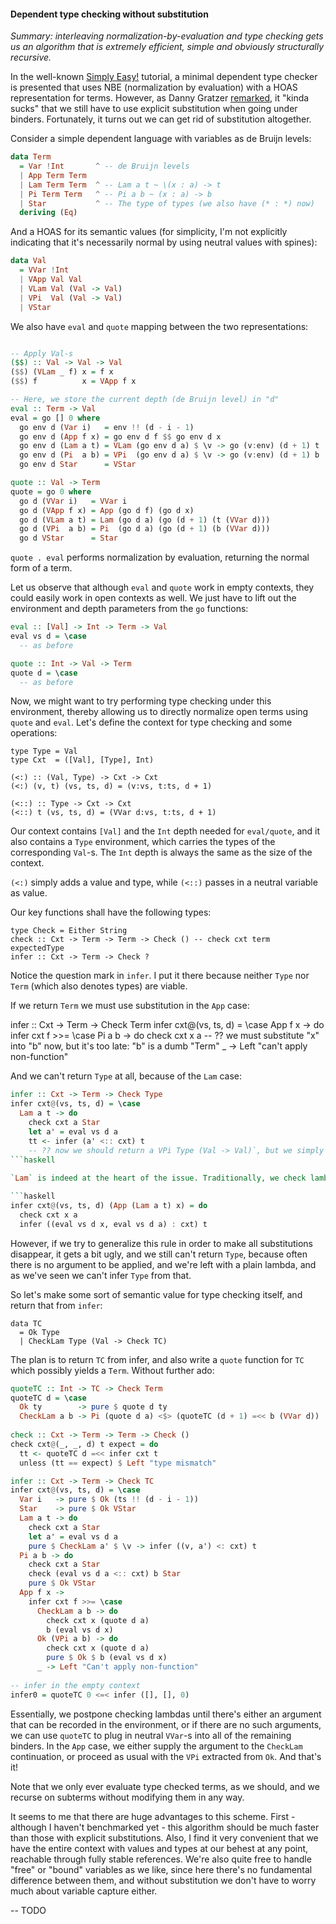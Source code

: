 #### Dependent type checking without substitution

*Summary: interleaving normalization-by-evaluation and type checking gets us an algorithm that is extremely efficient, simple and obviously structurally recursive.*

In the well-known [Simply Easy!](http://strictlypositive.org/Easy.pdf) tutorial, a minimal dependent type checker is presented that uses NBE (normalization by evaluation) with a HOAS representation for terms. However, as Danny Gratzer [remarked](http://jozefg.bitbucket.org/posts/2014-11-22-bidir.html), it "kinda sucks" that we still have to use explicit substitution when going under binders. Fortunately, it turns out we can get rid of substitution altogether.

Consider a simple dependent language with variables as de Bruijn levels:

```haskell
data Term
  = Var !Int       ^ -- de Bruijn levels
  | App Term Term  
  | Lam Term Term  ^ -- Lam a t ~ \(x : a) -> t
  | Pi Term Term   ^ -- Pi a b ~ (x : a) -> b
  | Star           ^ -- The type of types (we also have (* : *) now)
  deriving (Eq)
```

And a HOAS for its semantic values (for simplicity, I'm not explicitly indicating that it's necessarily normal by using neutral values with spines):

```haskell
data Val
  = VVar !Int
  | VApp Val Val
  | VLam Val (Val -> Val)
  | VPi  Val (Val -> Val)
  | VStar
```

We also have `eval` and `quote` mapping between the two representations:

```haskell

-- Apply Val-s
($$) :: Val -> Val -> Val
($$) (VLam _ f) x = f x
($$) f          x = VApp f x

-- Here, we store the current depth (de Bruijn level) in "d"
eval :: Term -> Val
eval = go [] 0 where
  go env d (Var i)   = env !! (d - i - 1)
  go env d (App f x) = go env d f $$ go env d x
  go env d (Lam a t) = VLam (go env d a) $ \v -> go (v:env) (d + 1) t
  go env d (Pi  a b) = VPi  (go env d a) $ \v -> go (v:env) (d + 1) b
  go env d Star      = VStar

quote :: Val -> Term
quote = go 0 where
  go d (VVar i)   = VVar i
  go d (VApp f x) = App (go d f) (go d x)
  go d (VLam a t) = Lam (go d a) (go (d + 1) (t (VVar d)))
  go d (VPi  a b) = Pi  (go d a) (go (d + 1) (b (VVar d)))
  go d VStar      = Star
```

`quote . eval` performs normalization by evaluation, returning the normal form of a term. 

Let us observe that although `eval` and `quote` work in empty contexts, they could easily work in open contexts as well. We just have to lift out the environment and depth parameters from the `go` functions:

```haskell
eval :: [Val] -> Int -> Term -> Val
eval vs d = \case
  -- as before

quote :: Int -> Val -> Term
quote d = \case
  -- as before
```

Now, we might want to try performing type checking under this environment, thereby allowing us to directly normalize open terms using `quote` and `eval`. Let's define the context for type checking and some operations:

```
type Type = Val
type Cxt  = ([Val], [Type], Int)

(<:) :: (Val, Type) -> Cxt -> Cxt
(<:) (v, t) (vs, ts, d) = (v:vs, t:ts, d + 1)

(<::) :: Type -> Cxt -> Cxt
(<::) t (vs, ts, d) = (VVar d:vs, t:ts, d + 1)
```

Our context contains `[Val]` and the `Int` depth needed for `eval/quote`, and it also contains a `Type` environment, which carries the types of the corresponding `Val`-s. The `Int` depth is always the same as the size of the context.

`(<:)` simply adds a value and type, while `(<::)` passes in a neutral variable as value.

Our key functions shall have the following types:

```
type Check = Either String
check :: Cxt -> Term -> Term -> Check () -- check cxt term expectedType
infer :: Cxt -> Term -> Check ?
```

Notice the question mark in `infer`. I put it there because neither `Type` nor `Term` (which also denotes types) are viable.

If we return `Term` we must use substitution in the `App` case:

infer :: Cxt -> Term -> Check Term
infer cxt@(vs, ts, d) = \case
  App f x -> do
    infer cxt f >>= \case
      Pi a b -> do
        check cxt x a
        -- ?? we must substitute "x" into "b" now, but it's too late: "b" is a dumb "Term"
      _      -> Left "can't apply non-function"
    
And we can't return `Type` at all, because of the `Lam` case:

```haskell
infer :: Cxt -> Term -> Check Type
infer cxt@(vs, ts, d) = \case
  Lam a t -> do
    check cxt a Star
    let a' = eval vs d a
    tt <- infer (a' <:: cxt) t
    -- ?? now we should return a VPi Type (Val -> Val)`, but we simply don't have `Val -> Val`.
```haskell
    
`Lam` is indeed at the heart of the issue. Traditionally, we check lambdas by checking the body with a neutral variable substituted in, then abstracting over that variable after the checking is finished. In contrast, if we have a lambda immediately applied to an argument, couldn't we just skip one round of instantiation and abstraction, and check the lambda body with the actual argument being stored in the environment?

```haskell
infer cxt@(vs, ts, d) (App (Lam a t) x) = do
  check cxt x a
  infer ((eval vs d x, eval vs d a) : cxt) t
```
      
However, if we try to generalize this rule in order to make all substitutions disappear, it gets a bit ugly, and we still can't return `Type`, because often there is no argument to be applied, and we're left with a plain lambda, and as we've seen we can't infer `Type` from that. 

So let's make some sort of semantic value for type checking itself, and return that from `infer`:

```
data TC
  = Ok Type
  | CheckLam Type (Val -> Check TC)
```

The plan is to return `TC` from infer, and also write a `quote` function for `TC` which possibly yields a `Term`. Without further ado:

```haskell
quoteTC :: Int -> TC -> Check Term
quoteTC d = \case
  Ok ty        -> pure $ quote d ty
  CheckLam a b -> Pi (quote d a) <$> (quoteTC (d + 1) =<< b (VVar d))
  
check :: Cxt -> Term -> Term -> Check ()
check cxt@(_, _, d) t expect = do
  tt <- quoteTC d =<< infer cxt t
  unless (tt == expect) $ Left "type mismatch"

infer :: Cxt -> Term -> Check TC
infer cxt@(vs, ts, d) = \case
  Var i   -> pure $ Ok (ts !! (d - i - 1))
  Star    -> pure $ Ok VStar
  Lam a t -> do
    check cxt a Star
    let a' = eval vs d a
    pure $ CheckLam a' $ \v -> infer ((v, a') <: cxt) t
  Pi a b -> do
    check cxt a Star
    check (eval vs d a <:: cxt) b Star
    pure $ Ok VStar
  App f x -> 
    infer cxt f >>= \case
      CheckLam a b -> do
        check cxt x (quote d a)
        b (eval vs d x)
      Ok (VPi a b) -> do
        check cxt x (quote d a)
        pure $ Ok $ b (eval vs d x)
      _ -> Left "Can't apply non-function"
      
-- infer in the empty context
infer0 = quoteTC 0 <=< infer ([], [], 0)
```

Essentially, we postpone checking lambdas until there's either an argument that can be recorded in the environment, or if there are no such arguments, we can use `quoteTC` to plug in neutral `VVar`-s into all of the remaining binders. In the `App` case, we either supply the argument to the `CheckLam` continuation, or proceed as usual with the `VPi` extracted from `Ok`. And that's it!

Note that we only ever evaluate type checked terms, as we should, and we recurse on subterms without modifying them in any way. 

It seems to me that there are huge advantages to this scheme. First - although I haven't benchmarked yet - this algorithm should be much faster than those with explicit substitutions. Also, I find it very convenient that we have the entire context with values and types at our behest at any point, reachable through fully stable references. We're also quite free to handle "free" or "bound" variables as we like, since here there's no fundamental difference between them, and without substitution we don't have to worry much about variable capture either. 

-- TODO











